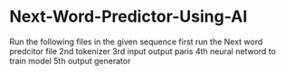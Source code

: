 # Next-Word-Predictor-Using-AI
Run the following files in the given sequence 
first run the Next word predcitor file
2nd tokenizer
3rd input output paris
4th neural netword to train model
5th output generator
